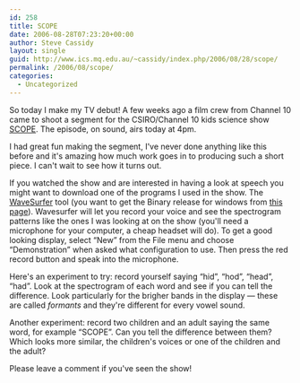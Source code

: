 ```yaml
---
id: 258
title: SCOPE
date: 2006-08-28T07:23:20+00:00
author: Steve Cassidy
layout: single
guid: http://www.ics.mq.edu.au/~cassidy/index.php/2006/08/28/scope/
permalink: /2006/08/scope/
categories:
  - Uncategorized
---
```

So today I make my TV debut! A few weeks ago a film crew from Channel 10 came to shoot a segment for the CSIRO/Channel 10 kids science show [SCOPE](http://www.csiro.au/scope/). The episode, on sound, airs today at 4pm. 

I had great fun making the segment, I've never done anything like this before and it's amazing how much work goes in to producing such a short piece. I can't wait to see how it turns out. 

If you watched the show and are interested in having a look at speech you might want to download one of the programs I used in the show. The [WaveSurfer](http://www.speech.kth.se/wavesurfer/) tool (you want to get the Binary release for windows from [this page](http://www.speech.kth.se/wavesurfer/download.html)). Wavesurfer will let you record your voice and see the spectrogram patterns like the ones I was looking at on the show (you'll need a microphone for your computer, a cheap headset will do). To get a good looking display, select &#8220;New&#8221; from the File menu and choose &#8220;Demonstration&#8221; when asked what configuration to use. Then press the red record button and speak into the microphone. 

Here's an experiment to try: record yourself saying &#8220;hid&#8221;, &#8220;hod&#8221;, &#8220;head&#8221;, &#8220;had&#8221;. Look at the spectrogram of each word and see if you can tell the difference. Look particularly for the brigher bands in the display &#8212; these are called _formants_ and they're different for every vowel sound. 

Another experiment: record two children and an adult saying the same word, for example &#8220;SCOPE&#8221;. Can you tell the difference between them? Which looks more similar, the children's voices or one of the children and the adult? 

Please leave a comment if you've seen the show!
